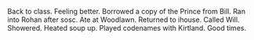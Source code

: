 Back to class. Feeling better. Borrowed a copy of the Prince from Bill. Ran into Rohan after sosc. Ate at Woodlawn. Returned to ihouse. Called Will. Showered. Heated soup up. Played codenames with Kirtland. Good times.
